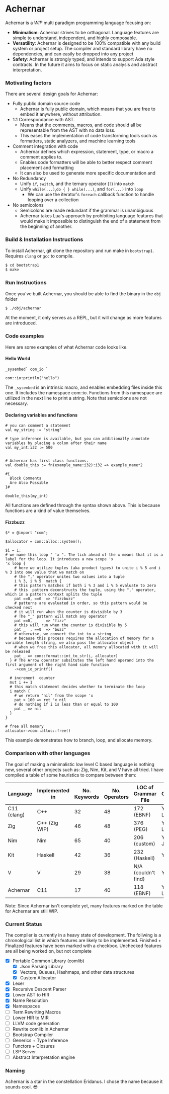 # Achernar

Achernar is a *WIP* multi paradigm programming language focusing on:

* **Minimalism**: Achernar strives to be orthagonal. Language features are simple to understand, independent, and highly composable.
* **Versatility**: Achernar is designed to be 100% compatible with any build system or project setup. The compiler and standard library have no dependencies, and can easily be dropped into any project
* **Safety**: Achernar is strongly typed, and intends to support Ada style contracts. In the future it aims to focus on static analysis and abstract interpretation.

### Motivating factors

There are several design goals for Achernar:

* Fully public domain source code
  * Achernar is fully public domain, which means that you are free to embed it anywhere, without attribution.
* 1:1 Correspondance with AST. 
  * Means that the comments, macros, and code should all be representable from the AST with no data loss. 
  * This eases the implementation of code transforming tools such as formatters, static analyzers, and machine learning tools
* Comment integration with code
  * Achernar defines which expression, statement, type, or macro a comment applies to. 
  * Enables code formatters will be able to better respect comment placement and formatting
  * It can also be used to generate more specific documentation and 
* No Redundancy
  * Unify `if`, `switch`, and the ternary operator (`?`) into `match`
  * Unify `while(...)`,`do { } while(...)`, and `for(...)` into `loop`
    * We can use the iterator's `foreach` callback function to handle looping over a collection
* No semicolons
  * Semicolons are made redundant if the grammar is unambiguous
  * Achernar takes Lua's approach by prohibiting language features that would make it impossible to distinguish the end of a statement from the beginning of another.
 
 
### Build & Installation Instructions

To install Achernar, git clone the repository and run make in `bootstrap1`. Requires `clang` or `gcc` to compile.

```bash
$ cd bootstrap1
$ make
```

### Run Instructions

Once you've built Achernar, you should be able to find the binary in the `obj` folder

```bash
$ ./obj/achernar
```

At the moment, it only serves as a REPL, but it will change as more features are introduced.
 
### Code examples

Here are some examples of what Achernar code looks like. 

#### Hello World

```
_sysembed` com_io `

com::io:println("hello")

```

The `_sysembed` is an intrinsic macro, and enables embedding files inside this one. It includes the namespace com::io. Functions from this namespace are utilized in the next line to print a string. Note that semicolons are not necessary.

#### Declaring variables and functions
```
# you can comment a statement
val my_string := "string"

# type inference is available, but you can additionally annotate variables by placing a colon after their name
val my_int:i32 := 500


# Achernar has first class functions. 
val double_this := fn(example_name:i32):i32 => example_name*2

#{ 
  Block Comments
  Are Also Possible
}#

double_this(my_int)
```

All functions are defined through the syntax shown above. This is because functions are a kind of value themselves.

#### Fizzbuzz 
```
$* = @import "com";

$allocator = com::alloc::system();

$i = 1;
# we name this loop " 'x ". The tick ahead of the x means that it is a label for the loop. It introduces a new scope 'x
'x loop {
    # here we utilize tuples (aka product types) to unite i % 5 and i % 3 into one value that we match on
    # the "," operator unites two values into a tuple
    i % 3, i % 5  match {
    # this pattern matches if both i % 3 and i % 5 evaluate to zero
    # this  pattern deconstructs the tuple, using the "," operator, which in a pattern context splits the tuple
    pat ==0, ==0  => "fizzbuzz"
    # patterns are evaluated in order, so this pattern would be checked next
    # it will run when the counter is divisible by 3
    # The "_" pattern will match any operator
    pat ==0, _    => "fizz"
    # this will run when the counter is divisible by 5
    pat _  , ==0  => "buzz"
    # otherwise, we convert the int to a string
    # because this process requires the allocation of memory for a variable length string, we also pass the allocator object
    # when we free this allocator, all memory allocated with it will be released
    pat _ => com::format::int_to_str(i, allocator)
  } # The Arrow operator subsitutes the left hand operand into the first argument of the right hand side function 
    ->com_io_printf()
    
  # increment  counter
  mut i += 1
  # this match statement decides whether to terminate the loop
  i match {
    # we return "nil" from the scope 'x
    pat > 100 => ret 'x nil
    # do nothing if i is less than or equal to 100
    pat _ => nil
  }
}

# free all memory
allocator->com::alloc::free()

```
This example demonstrates how to branch, loop, and allocate memory.


### Comparison with other languages

The goal of making a minimalistic low level C based language is nothing new, several other projects such as: Zig, Nim, Kit, and V have all tried. I have compiled a table of some heuristics to compare between them:

| Language    | Implemented in | No. Keywords | No. Operators | LOC of Grammar File | Compiled   | Interpreted | Macros                  | Generics | Pattern Matching | Operator Overloading | Closures | Garbage Collection | Configurable Allocator | Algebraic Data Types | Github Stars  |
|  ---        |  ---           |  ---         |  ---          |  ---                |  ---       |   ---       |  ---                    |  ---     |  ---             |   ---                |  ---     |  ---               |  ---                   |  ---                 |  ---          |
| C11 (clang) | C++            | 32           | 48            | 172 (EBNF)          | Yes, LLVM  | No          | Yes (Text Substitution) | No       | No               | No                   | No       | No                 | No (stdlib uses malloc)| No                   | 5300 (mirror) |
| Zig         | C++ (Zig WIP)  | 46           | 48            | 376 (PEG)           | Yes, LLVM  | No          | No                      | Yes      | No               | No                   | No       | No                 | Yes                    | Yes                  | 6000          |
| Nim         | Nim            | 65           | 40            | 206 (custom)        | Yes, C, JS | Yes,        | Yes (Ast Substitution)  | Yes      | Yes              | Yes                  | Yes      | Yes                | No                     | Yes                  | 9600          |
| Kit         | Haskell        | 42           | 36            | 232 (Haskell)       | Yes, C     | Yes         | Yes (Term Rewriting)    | Yes      | Yes              | Yes                  | No       | Yes                | No                     | Yes                  | 950           |
| V           | V              | 29           | 38            | N/A (couldn't find) | Yes, C     | No          | No                      | Yes      | Yes              | Yes                  | No       | No                 | No (depends on C)      | Yes                  | 17900         |
| Achernar    | C11            | 17           | 40            | 118 (EBNF)          | Yes, LLVM  | Yes         | Yes (Term Rewriting)    | Yes      | Yes              | No                   | Yes      | No                 | Yes                    | Yes                  | 0             |

Note: Since Achernar isn't complete yet, many features marked on the table for Achernar are still WIP.

### Current Status

The compiler is currently in a heavy state of development. The follwing is a chronological list in which features are likely to be implemented. Finished + Finalized features have been marked with a checkbox. Unchecked features are all being worked on, but not complete

- [x] Portable Common Library (comlib)
  - [x] Json Parsing Library
  - [x] Vectors, Queues, Hashmaps, and other data structures
  - [x] Custom Allocator
- [x] Lexer
- [x] Recursive Descent Parser
- [x] Lower AST to HIR
- [x] Name Resolution
- [x] Namespaces
- [ ] Term Rewriting Macros
- [ ] Lower HIR to MIR
- [ ] LLVM code generation
- [ ] Rewrite comlib in Achernar
- [ ] Bootstrap Compiler
- [ ] Generics + Type Inference
- [ ] Functors + Closures
- [ ] LSP Server
- [ ] Abstract Interpretation engine

### Naming

Achernar is a star in the constellation Eridanus. I chose the name because it sounds cool. 😎

